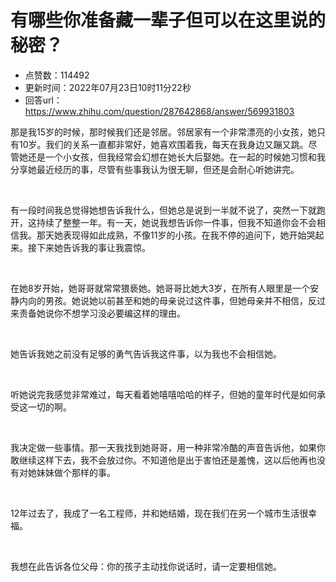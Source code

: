 # 有哪些你准备藏一辈子但可以在这里说的秘密？
- 点赞数：114492
- 更新时间：2022年07月23日10时11分22秒
- 回答url：https://www.zhihu.com/question/287642868/answer/569931803
<body>
 <p data-pid="Es542QAA">那是我15岁的时候，那时候我们还是邻居。邻居家有一个非常漂亮的小女孩，她只有10岁。我们的关系一直都非常好，她喜欢围着我，每天在我身边又蹦又跳。尽管她还是一个小女孩，但我经常会幻想在她长大后娶她。在一起的时候她习惯和我分享她最近经历的事，尽管有些事我认为很无聊，但还是会耐心听她讲完。</p>
 <p class="ztext-empty-paragraph"><br></p>
 <p data-pid="IHCIEr1M">有一段时间我总觉得她想告诉我什么，但她总是说到一半就不说了，突然一下就跑开，这持续了整整一年。有一天，她说我想告诉你一件事，但我不知道你会不会相信我。那天她表现得如此成熟，不像11岁的小孩。在我不停的追问下，她开始哭起来。接下来她告诉我的事让我震惊。</p>
 <p class="ztext-empty-paragraph"><br></p>
 <p data-pid="ZJlPwSRi">在她8岁开始，她哥哥就常常猥亵她。她哥哥比她大3岁，在所有人眼里是一个安静内向的男孩。她说她以前甚至和她的母亲说过这件事，但她母亲并不相信，反过来责备她说你不想学习没必要编这样的理由。</p>
 <p class="ztext-empty-paragraph"><br></p>
 <p data-pid="zEeekjbY">她告诉我她之前没有足够的勇气告诉我这件事，以为我也不会相信她。</p>
 <p class="ztext-empty-paragraph"><br></p>
 <p data-pid="v2pOf0AX">听她说完我感觉非常难过，每天看着她嘻嘻哈哈的样子，但她的童年时代是如何承受这一切的啊。</p>
 <p class="ztext-empty-paragraph"><br></p>
 <p data-pid="TKIZn3Nx">我决定做一些事情。那一天我找到她哥哥，用一种非常冷酷的声音告诉他，如果你敢继续这样下去，我不会放过你。不知道他是出于害怕还是羞愧，这以后他再也没有对她妹妹做个那样的事。</p>
 <p class="ztext-empty-paragraph"><br></p>
 <p data-pid="yUVV3oCM">12年过去了，我成了一名工程师，并和她结婚，现在我们在另一个城市生活很幸福。</p>
 <p class="ztext-empty-paragraph"><br></p>
 <p data-pid="Kd3STE2n">我想在此告诉各位父母：你的孩子主动找你说话时，请一定要相信她。</p>
</body>